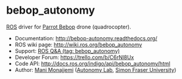 # bebop_autonomy

[ROS](http://ros.org) driver for [Parrot Bebop](http://www.parrot.com/ca/products/bebop-drone/) drone (quadrocopter).

* Documentation: http://bebop-autonomy.readthedocs.org/
* ROS wiki page: http://wiki.ros.org/bebop_autonomy
* Support: [ROS Q&A (tag: bebop_autonomy)](http://answers.ros.org/questions/scope:all/sort:activity-desc/tags:bebop_autonomy/page:1/)
* Developer Forum: https://trello.com/b/C6rNl8Ux
* Code API: http://docs.ros.org/indigo/api/bebop_autonomy/html
* Author: [Mani Monajjemi](http://mani.im) ([Autonomy Lab](http://autonomylab.org), [Simon Fraser University](http://www.sfu.ca))

